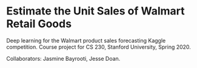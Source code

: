 # Estimate the Unit Sales of Walmart Retail Goods
Deep learning for the Walmart product sales forecasting Kaggle competition.
Course project for CS 230, Stanford University, Spring 2020. 

Collaborators: Jasmine Bayrooti, Jesse Doan.
